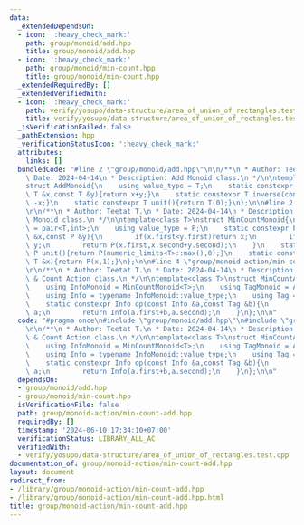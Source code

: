 ```yaml
---
data:
  _extendedDependsOn:
  - icon: ':heavy_check_mark:'
    path: group/monoid/add.hpp
    title: group/monoid/add.hpp
  - icon: ':heavy_check_mark:'
    path: group/monoid/min-count.hpp
    title: group/monoid/min-count.hpp
  _extendedRequiredBy: []
  _extendedVerifiedWith:
  - icon: ':heavy_check_mark:'
    path: verify/yosupo/data-structure/area_of_union_of_rectangles.test.cpp
    title: verify/yosupo/data-structure/area_of_union_of_rectangles.test.cpp
  _isVerificationFailed: false
  _pathExtension: hpp
  _verificationStatusIcon: ':heavy_check_mark:'
  attributes:
    links: []
  bundledCode: "#line 2 \"group/monoid/add.hpp\"\n\n/**\n * Author: Teetat T.\n *\
    \ Date: 2024-04-14\n * Description: Add Monoid class.\n */\n\ntemplate<class T>\n\
    struct AddMonoid{\n    using value_type = T;\n    static constexpr T op(const\
    \ T &x,const T &y){return x+y;}\n    static constexpr T inverse(const T &x){return\
    \ -x;}\n    static constexpr T unit(){return T(0);}\n};\n\n#line 2 \"group/monoid/min-count.hpp\"\
    \n\n/**\n * Author: Teetat T.\n * Date: 2024-04-14\n * Description: Min & Count\
    \ Monoid class.\n */\n\ntemplate<class T>\nstruct MinCountMonoid{\n    using P\
    \ = pair<T,int>;\n    using value_type = P;\n    static constexpr P op(const P\
    \ &x,const P &y){\n        if(x.first<y.first)return x;\n        if(y.first<x.first)return\
    \ y;\n        return P(x.first,x.second+y.second);\n    }\n    static constexpr\
    \ P unit(){return P(numeric_limits<T>::max(),0);}\n    static constexpr P make(const\
    \ T &x){return P(x,1);}\n};\n\n#line 4 \"group/monoid-action/min-count-add.hpp\"\
    \n\n/**\n * Author: Teetat T.\n * Date: 2024-04-14\n * Description: Add to Min\
    \ & Count Action class.\n */\n\ntemplate<class T>\nstruct MinCountAddAction{\n\
    \    using InfoMonoid = MinCountMonoid<T>;\n    using TagMonoid = AddMonoid<T>;\n\
    \    using Info = typename InfoMonoid::value_type;\n    using Tag = typename TagMonoid::value_type;\n\
    \    static constexpr Info op(const Info &a,const Tag &b){\n        if(a.first==InfoMonoid::unit().first)return\
    \ a;\n        return Info(a.first+b,a.second);\n    }\n};\n\n"
  code: "#pragma once\n#include \"group/monoid/add.hpp\"\n#include \"group/monoid/min-count.hpp\"\
    \n\n/**\n * Author: Teetat T.\n * Date: 2024-04-14\n * Description: Add to Min\
    \ & Count Action class.\n */\n\ntemplate<class T>\nstruct MinCountAddAction{\n\
    \    using InfoMonoid = MinCountMonoid<T>;\n    using TagMonoid = AddMonoid<T>;\n\
    \    using Info = typename InfoMonoid::value_type;\n    using Tag = typename TagMonoid::value_type;\n\
    \    static constexpr Info op(const Info &a,const Tag &b){\n        if(a.first==InfoMonoid::unit().first)return\
    \ a;\n        return Info(a.first+b,a.second);\n    }\n};\n\n"
  dependsOn:
  - group/monoid/add.hpp
  - group/monoid/min-count.hpp
  isVerificationFile: false
  path: group/monoid-action/min-count-add.hpp
  requiredBy: []
  timestamp: '2024-06-10 17:34:10+07:00'
  verificationStatus: LIBRARY_ALL_AC
  verifiedWith:
  - verify/yosupo/data-structure/area_of_union_of_rectangles.test.cpp
documentation_of: group/monoid-action/min-count-add.hpp
layout: document
redirect_from:
- /library/group/monoid-action/min-count-add.hpp
- /library/group/monoid-action/min-count-add.hpp.html
title: group/monoid-action/min-count-add.hpp
---
```

